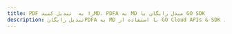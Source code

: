 ---title: PDF را به  تبدیل کنیدMD، PDFA به MD مبدل رایگان یا GO SDKdescription: تبدیل رایگانPDFA به MD با استفاده از GO Cloud APIs & SDK همچنین اسناد PDF را در Cloud ایجاد، ویرایش و رندر کنید.---